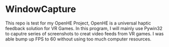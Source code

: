 # WindowCapture
This repo is test for my OpenHE Project, OpenHE is a universal haptic feedback solution for VR Games. In this program, I will mainly use Pywin32 to caputre series of screenshots to creat video feeds from VR games. I was able bump up FPS to 60 without using too much computer resources.
